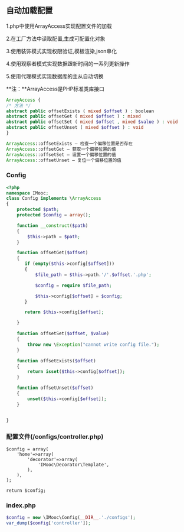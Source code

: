 ## 自动加载配置

1.php中使用ArrayAccess实现配置文件的加载

2.在工厂方法中读取配置,生成可配置化对象

3.使用装饰模式实现权限验证,模板渲染,json串化

4.使用观察者模式实现数据跟新时间的一系列更新操作

5.使用代理模式实现数据库的主从自动切换

**注：**ArrayAccess是PHP标准类库接口

```php
ArrayAccess {
/* 方法 */
abstract public offsetExists ( mixed $offset ) : boolean
abstract public offsetGet ( mixed $offset ) : mixed
abstract public offsetSet ( mixed $offset , mixed $value ) : void
abstract public offsetUnset ( mixed $offset ) : void
}
```



```php
ArrayAccess::offsetExists — 检查一个偏移位置是否存在
ArrayAccess::offsetGet — 获取一个偏移位置的值
ArrayAccess::offsetSet — 设置一个偏移位置的值
ArrayAccess::offsetUnset — 复位一个偏移位置的值
```

### Config

```php
<?php
namespace IMooc;
class Config implements \ArrayAccess
{
    protected $path;
    protected $config = array();

    function __construct($path)
    {
        $this->path = $path;
    }

    function offsetGet($offset)
    {
       if (empty($this->config[$offset]))
       {
           $file_path = $this->path.'/'.$offset.'.php';

           $config = require $file_path;

           $this->config[$offset] = $config;
       }

       return $this->config[$offset];

    }

    function offsetSet($offset, $value)
    {
        throw new \Exception("cannot write config file.");
    }

    function offsetExists($offset)
    {
        return isset($this->config[$offset]);
    }

    function offsetUnset($offset)
    {
        unset($this->config[$offset]);
    }


}
```



### 配置文件(/configs/controller.php)

```
$config = array(
    'home'=>array(
        'decorator'=>array(
            'IMooc\Decorator\Template',
        ),
    ),
);

return $config;
```



### index.php

```php
$config = new \IMooc\Config(__DIR__.'./configs');
var_dump($config['controller']);

```



